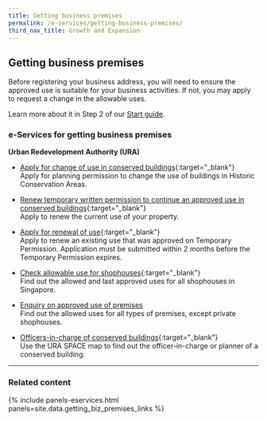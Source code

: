 ```yaml
---
title: Getting business premises
permalink: /e-services/getting-business-premises/
third_nav_title: Growth and Expansion
---
```


## Getting business premises

Before registering your business address, you will need to ensure the approved use is suitable for your business activities. If not, you may apply to request a change in the allowable uses.

Learn more about it in Step 2 of our [Start guide](/start-a-business/submit-a-business-address/).

### e-Services for getting business premises

**Urban Redevelopment Authority (URA)**

- [Apply for change of use in conserved buildings](https://licence1.business.gov.sg/){:target="\_blank"}
  <br>Apply for planning permission to change the use of buildings in Historic Conservation Areas.

- [Renew temporary written permission to continue an approved use in conserved buildings](https://licence1.business.gov.sg/){:target="\_blank"}
  <br>Apply to renew the current use of your property.

- [Apply for renewal of use](https://licence1.business.gov.sg/){:target="\_blank"}
  <br>Apply to renew an existing use that was approved on Temporary Permission. Application must be submitted within 2 months before the Temporary Permission expires.

- [Check allowable use for shophouses](https://www.ura.gov.sg/maps/?service=eAdvisor){:target="\_blank"}
  <br>Find out the allowed and last approved uses for all shophouses in Singapore.

- <a href="https://www.ura.gov.sg/EnquiryOnApprovedUse/#:~:text=of%2Dcharge).-,If%20the%20subject%20premises%20is%20a%20private%20shophouse%20unit%2C%20you,of%20%2453.50%20per%20enquiry%20applies." target="_blank">Enquiry on approved use of premises</a>
  <br>Find out the allowed uses for all types of premises, except private shophouses.

- [Officers-in-charge of conserved buildings](https://www.ura.gov.sg/maps/?service=eAdvisor){:target="\_blank"}
  <br>Use the URA SPACE map to find out the officer-in-charge or planner of a conserved building.

---

### Related content

{% include panels-eservices.html panels=site.data.getting_biz_premises_links %}

